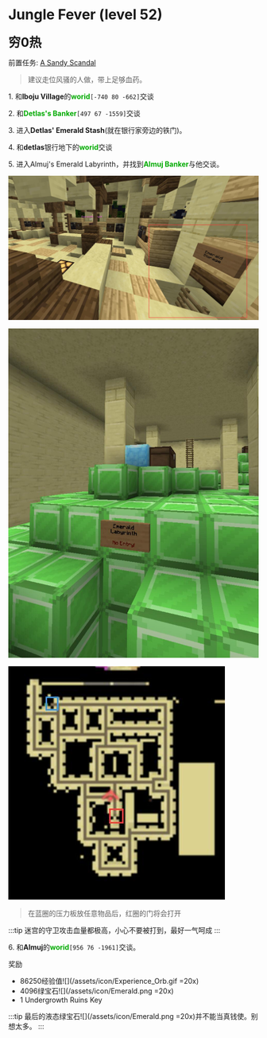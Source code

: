 # Jungle Fever (level 52)
<span style="font-size: 25px;">**穷0热**</span>

前置任务: [A Sandy Scandal](/quests/lvl31-40/level%2032%20-%20a%20sandy%20scandal.html)

>建议走位风骚的人做，带上足够血药。

<span class="stage-index">1.</span> 和**Iboju Village**的<font color=00AA00>**worid**</font>`[-740 80 -662]`交谈

<span class="stage-index">2.</span> 和<font color=00AA00>**Detlas's Banker**</font>`[497 67 -1559]`交谈

<span class="stage-index">3.</span> 进入**Detlas' Emerald Stash**(就在银行家旁边的铁门)。

<span class="stage-index">4.</span> 和**detlas**银行地下的<font color=00AA00>**worid**</font>交谈

<span class="stage-index">5.</span> 进入Almuj's Emerald Labyrinth，并找到<font color=00AA00>**Almuj Banker**</font>与他交谈。
 
![](../../.vuepress/public/assets/img/lvl52-1.jpg)

![](../../.vuepress/public/assets/img/lvl52-2.jpg)

![](../../.vuepress/public/assets/img/lvl52-3.jpg)

>在蓝圈的压力板放任意物品后，红圈的门将会打开

:::tip
迷宫的守卫攻击血量都极高，小心不要被打到，最好一气呵成
:::

<span class="stage-index">6.</span> 和**Almuj**的<font color=00AA00>**worid**</font>`[956 76 -1961]`交谈。

奖励
+ 86250经验值![](/assets/icon/Experience_Orb.gif =20x)
+ 4096绿宝石![](/assets/icon/Emerald.png =20x)
+ 1 Undergrowth Ruins Key
  
:::tip
最后的液态绿宝石![](/assets/icon/Emerald.png =20x)并不能当真钱使。别想太多。
:::
